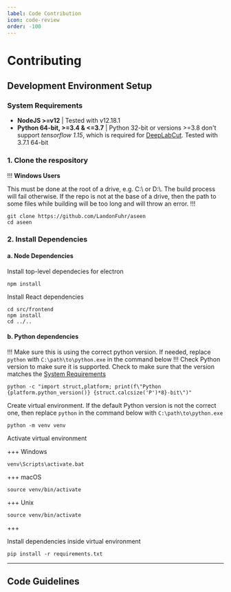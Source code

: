 ```yaml
---
label: Code Contribution
icon: code-review
order: -100
---
```


# Contributing

## Development Environment Setup

### System Requirements

- **NodeJS >=v12** | Tested with v12.18.1
- **Python 64-bit, >=3.4 & <=3.7** | Python 32-bit or versions >=3.8 don't support _tensorflow 1.15_, which is required for <a href="https://github.com/DeepLabCut/DeepLabCut" target="_blank">DeepLabCut</a>. Tested with 3.7.1 64-bit

### 1. Clone the respository

!!!
**Windows Users**

This must be done at the root of a drive, e.g. C:\ or D:\\. The build process will fail otherwise. If the repo is not at the base of a drive, then the path to some files while building will be too long and will throw an error.
!!!

```
git clone https://github.com/LandonFuhr/aseen
cd aseen
```

### 2. Install Dependencies

#### a. Node Dependencies

Install top-level dependecies for electron

```
npm install
```

Install React dependencies

```
cd src/frontend
npm install
cd ../..
```

#### b. Python dependencies

!!!
Make sure this is using the correct python version. If needed, replace `python` with `C:\path\to\python.exe` in the command below
!!!
Check Python version to make sure it is supported. Check to make sure that the version matches the [System Requirements](#system-requirements)

```
python -c "import struct,platform; print(f\"Python {platform.python_version()} {struct.calcsize('P')*8}-bit\")"
```

Create virtual environment. If the default Python version is not the correct one, then replace `python` in the command below with `C:\path\to\python.exe`

```
python -m venv venv
```

Activate virtual environment

+++ Windows

```
venv\Scripts\activate.bat
```

+++ macOS

```
source venv/bin/activate
```

+++ Unix

```
source venv/bin/activate
```

+++

Install dependencies inside virtual environment

```
pip install -r requirements.txt
```

---

## Code Guidelines
